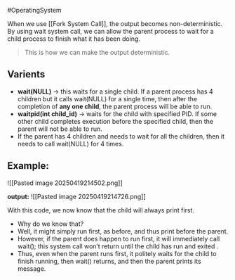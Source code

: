 
#OperatingSystem 

When we use [[Fork System Call]], the output becomes non-deterministic. 
By using wait system call, we can allow the parent process to wait for a child process to finish what it has been doing.

>This is how we can make the output deterministic.


## Varients

- **wait(NULL)** -> this waits for a single child. If a parent process has 4 children but it calls wait(NULL) for a single time, then after the completion of **any one child**, the parent process will be able to run.
- **waitpid(int child_id)** -> waits for the child with specified PID. If some other child completes execution before the specified child, then the parent will not be able to run.
- If the parent has 4 children and needs to wait for all the children, then it needs to call wait(NULL) for 4 times.
## Example:

![[Pasted image 20250419214502.png]]

**output:**
![[Pasted image 20250419214726.png]]

With this code, we now know that the child will always print first.
- Why do we know that?
- Well, it might simply run first, as before, and thus print before the parent.
- However, if the parent does happen to run first, it will immediately call wait(); this system call won’t return until the child has run and exited .
- Thus, even when the parent runs first, it politely waits for the child to finish running, then wait() returns, and then the parent prints its message.
